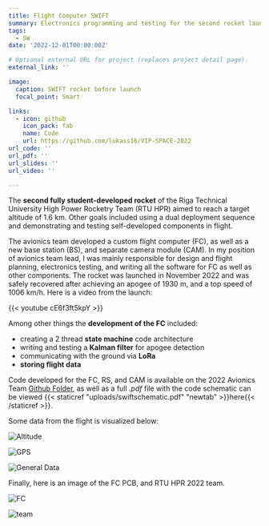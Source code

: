 ```yaml
---
title: Flight Computer SWIFT
summary: Electronics programming and testing for the second rocket launch campaign of Riga Technical University rocketry team.
tags:
  - SW
date: '2022-12-01T00:00:00Z'

# Optional external URL for project (replaces project detail page).
external_link: ''

image:
  caption: SWIFT rocket before launch
  focal_point: Smart

links:
  - icon: github
    icon_pack: fab
    name: Code
    url: https://github.com/lukass16/VIP-SPACE-2022
url_code: ''
url_pdf: ''
url_slides: ''
url_video: ''

---
```

The **second fully student-developed rocket** of the Riga Technical University High Power Rocketry Team (RTU HPR) aimed to reach a target altitude of 1.6 km. Other goals included using a dual deployment sequence and demonstrating and testing self-developed components in flight.

The avionics team  developed a custom flight computer (FC), as well as a new base station (BS), and separate camera module (CAM). In my position of avionics team lead, I was mainly responsible for design and flight planning, electronics testing, and writing all the software for FC as well as other components. The rocket was launched in November 2022 and was safely recovered after achieving an apogee of 1930 m, and a top speed of 1006 km/h. Here is a video from the launch:

{{< youtube cE6f3ft5kpY >}} <br>

Among other things the **development of the FC** included:
- creating a 2 thread **state machine** code architecture
- writing and testing a **Kalman filter** for apogee detection
- communicating with the ground via **LoRa**
- **storing flight data**

Code developed for the FC, RS, and CAM is available on the 2022 Avionics Team [Github Folder](https://github.com/lukass16/VIP-SPACE-2022), as well as a full *.pdf* file with the code schematic can be viewed {{< staticref "uploads/swiftschematic.pdf" "newtab" >}}here{{< /staticref >}}. 

Some data from the flight is visualized below:

![Altitude](/uploads/images/swift/altitude.png)

![GPS](/uploads/images/swift/gps.png)

![General Data](/uploads/images/swift/data.png)


Finally, here is an image of the FC PCB, and RTU HPR 2022 team.

![FC](/uploads/images/swift/FC.jpg)

![team](/uploads/images/swift/team.jpg)
